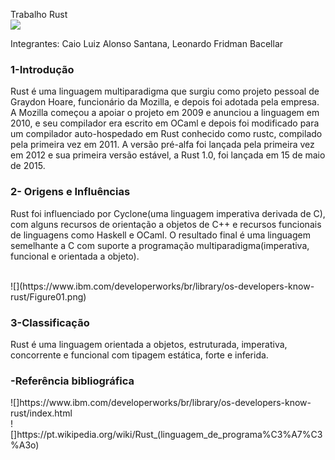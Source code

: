 Trabalho Rust<br>
![](https://www.google.com/search?q=rust+language+LOGO&rlz=1C1GIWA_enBR669BR669&tbm=isch&source=iu&ictx=1&fir=3ZHlyNc363MFHM%253A%252CqtPGxj_qhAHW_M%252C_&vet=1&usg=AI4_-kSJVMDtPJ_yJA5T6MSbWY2DRYj79A&sa=X&ved=2ahUKEwjVpqagvs_oAhWJD7kGHaFsCqgQ9QEwA3oECAEQHg#imgrc=3ZHlyNc363MFHM:)
<p>Integrantes: Caio Luiz Alonso Santana, Leonardo Fridman Bacellar</p>
<h3>1-Introdução</h3>
<p>Rust é uma linguagem multiparadigma que surgiu como projeto pessoal de Graydon Hoare, funcionário da Mozilla, e depois foi adotada pela empresa. A Mozilla começou a apoiar o projeto em 2009 e anunciou a linguagem em 2010, e seu compilador era escrito em OCaml e depois foi modificado para um compilador auto-hospedado em Rust conhecido como rustc, compilado pela primeira vez em 2011. A versão pré-alfa foi lançada pela primeira vez em 2012 e sua primeira versão estável, a Rust 1.0, foi lançada em 15 de maio de 2015.</p>
<h3>2- Origens e Influências</h3><p>Rust foi influenciado por Cyclone(uma linguagem imperativa derivada de C), com alguns recursos de orientação a objetos de C++ e recursos funcionais de linguagens como Haskell e OCaml. O resultado final é uma linguagem semelhante a C com suporte a programação multiparadigma(imperativa, funcional e orientada a objeto).</p><br>
![](https://www.ibm.com/developerworks/br/library/os-developers-know-rust/Figure01.png)
<h3>3-Classificação</h3>
<p>Rust é uma linguagem orientada a objetos, estruturada, imperativa, concorrente e funcional com tipagem estática, forte e inferida.</p>
<h3>-Referência bibliográfica</h3>
<p>![]https://www.ibm.com/developerworks/br/library/os-developers-know-rust/index.html<br>
![]https://pt.wikipedia.org/wiki/Rust_(linguagem_de_programa%C3%A7%C3%A3o)</p>
